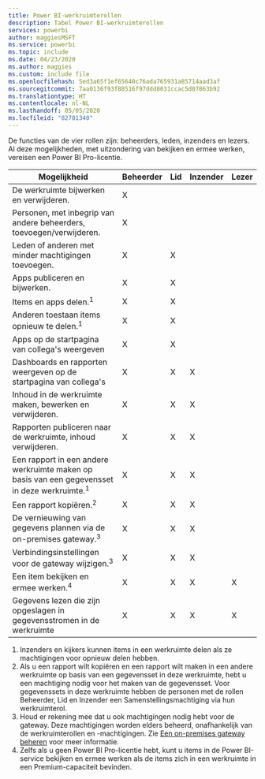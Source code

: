 ```yaml
---
title: Power BI-werkruimterollen
description: Tabel Power BI-werkruimterollen
services: powerbi
author: maggiesMSFT
ms.service: powerbi
ms.topic: include
ms.date: 04/23/2020
ms.author: maggies
ms.custom: include file
ms.openlocfilehash: 5ed3a65f1ef65640c76ada765931a85714aad3af
ms.sourcegitcommit: 7aa0136f93f88516f97ddd8031ccac5d07863b92
ms.translationtype: HT
ms.contentlocale: nl-NL
ms.lasthandoff: 05/05/2020
ms.locfileid: "82781340"
---
```

De functies van de vier rollen zijn: beheerders, leden, inzenders en lezers. Al deze mogelijkheden, met uitzondering van bekijken en ermee werken, vereisen een Power BI Pro-licentie.

|Mogelijkheid   | Beheerder  | Lid  | Inzender  | Lezer |
|---|---|---|---|---|
| De werkruimte bijwerken en verwijderen.  | X  |   |   |   | 
| Personen, met inbegrip van andere beheerders, toevoegen/verwijderen.  | X  |   |   |   |
| Leden of anderen met minder machtigingen toevoegen.  |  X | X  |   |   |
| Apps publiceren en bijwerken. |  X | X  |   |   |
| Items en apps delen.<sup>1</sup> |  X | X  |   |   |
| Anderen toestaan items opnieuw te delen.<sup>1</sup> |  X | X  |   |   |
| Apps op de startpagina van collega's weergeven |  X | X  |   |   |
| Dashboards en rapporten weergeven op de startpagina van collega's |  X | X  | X |   |
| Inhoud in de werkruimte maken, bewerken en verwijderen.  |  X | X  | X  |   |
| Rapporten publiceren naar de werkruimte, inhoud verwijderen.  |  X | X  | X  |   |
| Een rapport in een andere werkruimte maken op basis van een gegevensset in deze werkruimte.<sup>1</sup> |  X | X  | X  |   |
| Een rapport kopiëren.<sup>2</sup> | X | X | X |  |
| De vernieuwing van gegevens plannen via de on-premises gateway.<sup>3</sup> | X | X | X |  |
| Verbindingsinstellingen voor de gateway wijzigen.<sup>3</sup> | X | X | X |  |
| Een item bekijken en ermee werken.<sup>4</sup> |  X | X  | X  | X  |
| Gegevens lezen die zijn opgeslagen in gegevensstromen in de werkruimte | X | X | X | X |

1. Inzenders en kijkers kunnen items in een werkruimte delen als ze machtigingen voor opnieuw delen hebben.
2. Als u een rapport wilt kopiëren en een rapport wilt maken in een andere werkruimte op basis van een gegevensset in deze werkruimte, hebt u een machtiging nodig voor het maken van de gegevensset. Voor gegevenssets in deze werkruimte hebben de personen met de rollen Beheerder, Lid en Inzender een Samenstellingsmachtiging via hun werkruimterol.
3. Houd er rekening mee dat u ook machtigingen nodig hebt voor de gateway. Deze machtigingen worden elders beheerd, onafhankelijk van de werkruimterollen en -machtigingen. Zie [Een on-premises gateway beheren](https://docs.microsoft.com/data-integration/gateway/service-gateway-manage) voor meer informatie.
4. Zelfs als u geen Power BI Pro-licentie hebt, kunt u items in de Power BI-service bekijken en ermee werken als de items zich in een werkruimte in een Premium-capaciteit bevinden.

